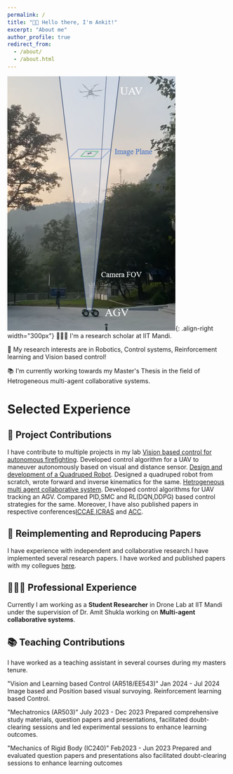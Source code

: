 ```yaml
---
permalink: /
title: "👋🏼 Hello there, I'm Ankit!"
excerpt: "About me"
author_profile: true
redirect_from: 
  - /about/
  - /about.html
---
```




![Illustration of combining vision and language modalities](/images/web_img.png){: .align-right width="300px"}
👨🏻‍💻 I'm a research scholar at IIT Mandi.

🔬 My research interests are in Robotics, Control systems, Reinforcement learning and Vision based control!

📚 I'm currently working towards my Master's Thesis in the field of Hetrogeneous multi-agent collaborative systems.


# Selected Experience

## 🤖 Project   Contributions
I have contribute to multiple projects in my lab 
[Vision based control for autonomous firefighting](https://github.com/ankitmehra31/Vision-based-control-of-firefighting-UAV). Developed control algorithm for a UAV to maneuver autonomously based on visual and distance sensor.
[Design and development of a Quadruped Robot](https://github.com/ankitmehra31/Quadruped_Robot). Designed a quadruped robot from scratch, wrote forward and inverse kinematics for the same.
[Hetrogeneous multi agent collaborative system](https://github.com/ankitmehra31/AGV-UAV-Collaboration). Developed control algorithms for UAV tracking an AGV. Compared PID,SMC and RL(DQN,DDPG) based control strategies for the same.
Moreover, I have also published papers in respective conferences[ICCAE](https://ankitmehra31.github.io/_publications/ICCAE),[ICRAS](https://ankitmehra31.github.io/_publications/ICRAS) and [ACC](https://ankitmehra31.github.io/_publications/ACC).

## 📜 Reimplementing and Reproducing Papers
I have experience with independent and collaborative research.I have implemented several research papers. I have worked and published papers with my collegues [here](https://ankitmehra31.github.io/_publications/ICRAS).


## 👨🏻‍🔬 Professional Experience
Currently I am working as a **Student Researcher** in Drone Lab at IIT Mandi under the supervision of Dr. Amit Shukla working on **Multi-agent collaborative systems**.

## 📚 Teaching Contributions
I have worked as a teaching assistant in several courses during my masters tenure.

"Vision and Learning based Control (AR518/EE543)" Jan 2024 - Jul 2024
Image based and Position based visual survoying. Reinforcement learning based Control.

"Mechatronics (AR503)" July 2023 - Dec 2023 
Prepared comprehensive study materials, question papers and presentations, facilitated doubt-clearing sessions and led experimental sessions to enhance learning outcomes.

"Mechanics of Rigid Body (IC240)" Feb2023 - Jun 2023
Prepared and evaluated question papers and presentations also facilitated doubt-clearing sessions to enhance learning outcomes

